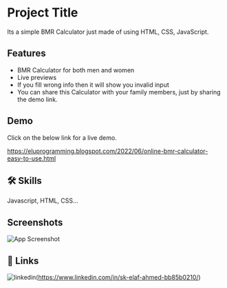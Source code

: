
# Project Title

Its a simple BMR Calculator just made of using HTML, CSS, JavaScript.



## Features

- BMR Calculator for both men and women
- Live previews
- If you fill wrong info then it will show you invalid input
- You can share this Calculator with your family members, just by sharing the demo link.


## Demo

Click on the below link for a live demo.

https://eluprogramming.blogspot.com/2022/06/online-bmr-calculator-easy-to-use.html


## 🛠 Skills
Javascript, HTML, CSS...


## Screenshots

![App Screenshot](https://user-images.githubusercontent.com/85642896/175947002-7cdfaa22-efb6-49c4-8af6-da573f7ffd50.png)


## 🔗 Links

![linkedin](https://img.shields.io/badge/linkedin-0A66C2?style=for-the-badge&logo=linkedin&logoColor=white)(https://www.linkedin.com/in/sk-elaf-ahmed-bb85b0210/)


